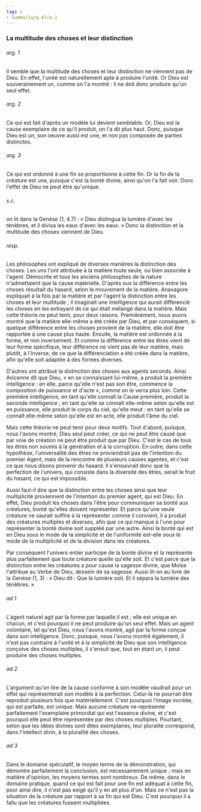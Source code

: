 ```yaml
---
tags : 
- Summa/Ia/q.47/a.1
---
```


### La multitude des choses et leur distinction

###### arg. 1
Il semble que la multitude des choses et leur distinction ne viennent pas de Dieu. En effet, l'unité est naturellement apte à produire l'unité. Or Dieu est souverainement un, comme on l'a montré : il ne doit donc produire qu'un seul effet. 

###### arg. 2
Ce qui est fait d'après un modèle lui devient semblable. Or, Dieu est la cause exemplaire de ce qu'il produit, on l'a dit plus haut. Donc, puisque Dieu est un, son oeuvre aussi est une, et non pas composée de parties distinctes. 

###### arg. 3
Ce qui est ordonné à une fin se proportionne à cette fin. Or la fin de la créature est une, puisque c'est la bonté divine, ainsi qu'on l'a fait voir. Donc l'effet de Dieu ne peut être qu'unique. 

###### s.c.
on lit dans la Genèse (1, 4.7) : « Dieu distingua la lumière d'avec les ténèbres, et il divisa les eaux d'avec les eaux. » Donc la distinction et la multitude des choses viennent de Dieu. 

###### resp.
Les philosophes ont expliqué de diverses manières la distinction des choses. Les uns l'ont attribuée à la matière toute seule, ou bien associée à l'agent. Démocrite et tous les anciens philosophes de la nature n'admettaient que la cause matérielle. D'après eux la différence entre les choses résultait du hasard, selon le mouvement de la matière. Anaxagore expliquait à la fois par la matière et par l'agent la distinction entre les choses et leur multitude ; il imaginait une intelligence qui aurait différencié les choses en les extrayant de ce qui était mélangé dans la matière. Mais cette théorie ne peut tenir, pour deux raisons. Premièrement, nous avons montré que la matière elle-même a été créée par Dieu, et par conséquent, si quelque différence entre les choses provient de la matière, elle doit être rapportée à une cause plus haute. Ensuite, la matière est ordonnée à la forme, et non inversement. Et comme la différence entre les êtres vient de leur forme spécifique, leur différence ne vient pas de leur matière, mais plutôt, à l'inverse, de ce que la différenciation a été créée dans la matière, afin qu'elle soit adaptée à des formes diverses. 

D'autres ont attribué la distinction des choses aux agents seconds. Ainsi Avicenne dit que Dieu, « en se connaissant lui-même, a produit la première intelligence : en elle, parce qu'elle n'est pas son être, commence la composition de puissance et d'acte », comme on le verra plus loin. Cette première intelligence, en tant qu'elle connaît la Cause première, produit la seconde intelligence ; en tant qu'elle se connaît elle-même selon qu'elle est en puissance, elle produit le corps du ciel, qu'elle meut : en tant qu'elle se connaît elle-même selon qu'elle est en acte, elle produit l'âme du ciel. 

Mais cette théorie ne peut tenir pour deux motifs. Tout d'abord, puisque, nous l'avons montré, Dieu seul peut créer, ce qui ne peut être causé que par voie de création ne peut être produit que par Dieu. C'est le cas de tous les êtres non soumis à la génération et à la corruption. En outre, dans cette hypothèse, l'universalité des êtres ne proviendrait pas de l'intention du premier Agent, mais de la rencontre de plusieurs causes agentes, et c'est ce que nous disons provenir du hasard. Il s'ensuivrait donc que la perfection de l'univers, qui consiste dans la diversité des êtres, serait le fruit du hasard, ce qui est impossible. 

Aussi faut-il dire que la distinction entre les choses ainsi que leur multiplicité proviennent de l'intention du premier agent, qui est Dieu. En effet, Dieu produit les choses dans l'être pour communiquer sa bonté aux créatures, bonté qu'elles doivent représenter. Et parce qu'une seule créature ne saurait suffire à la représenter comme il convient, il a produit des créatures multiples et diverses, afin que ce qui manque à l'une pour représenter la bonté divine soit suppléé par une autre. Ainsi la bonté qui est en Dieu sous le mode de la simplicité et de l'uniformité est-elle sous le mode de la multiplicité et de la division dans les créatures. 

Par conséquent l'univers entier participe de la bonté divine et la représente plus parfaitement que toute créature quelle qu'elle soit. Et c'est parce que la distinction entre les créatures a pour cause la sagesse divine, que Moïse l'attribue au Verbe de Dieu, dessein de sa sagesse. Aussi lit-on au livre de la Genèse (1, 3) : « Dieu dit : Que la lumière soit. Et il sépara la lumière des ténèbres. » 

###### ad 1
L'agent naturel agit par la forme par laquelle il est ; elle est unique en chacun, et c'est pourquoi il ne peut produire qu'un seul effet. Mais un agent volontaire, tel qu'est Dieu, nous l'avons montré, agit par la forme conçue dans son intelligence. Donc, puisque, nous l'avons montré également, il n'est pas contraire à l'unité et à la simplicité de Dieu que son intelligence conçoive des choses multiples, il s'ensuit que, tout en étant un, il peut produire des choses multiples. 

###### ad 2
L'argument qu'on tire de la cause conforme à son modèle vaudrait pour un effet qui représenterait son modèle à la perfection. Celui-là ne pourrait être reproduit plusieurs fois que matériellement. C'est pourquoi l'Image incréée, qui est parfaite, est unique. Mais aucune créature ne représente parfaitement l'exemplaire primordial qui est l'essence divine, et c'est pourquoi elle peut être représentée par des choses multiples. Pourtant, selon que les idées divines sont dites exemplaires, leur pluralité correspond, dans l'intellect divin, à la pluralité des choses. 

###### ad 3
Dans le domaine spéculatif, le moyen terme de la démonstration, qui démontre parfaitement la conclusion, est nécessairement unique ; mais en matière d'opinion, les moyens termes sont nombreux. De même, dans le domaine pratique, quand ce qui est fait pour une fin est adéquat à cette fin, pour ainsi dire, il n'est pas exigé qu'il y en ait plus d'un. Mais ce n'est pas la situation de la créature par rapport à sa fin qui est Dieu. C'est pourquoi il a fallu que les créatures fussent multipliées. 



